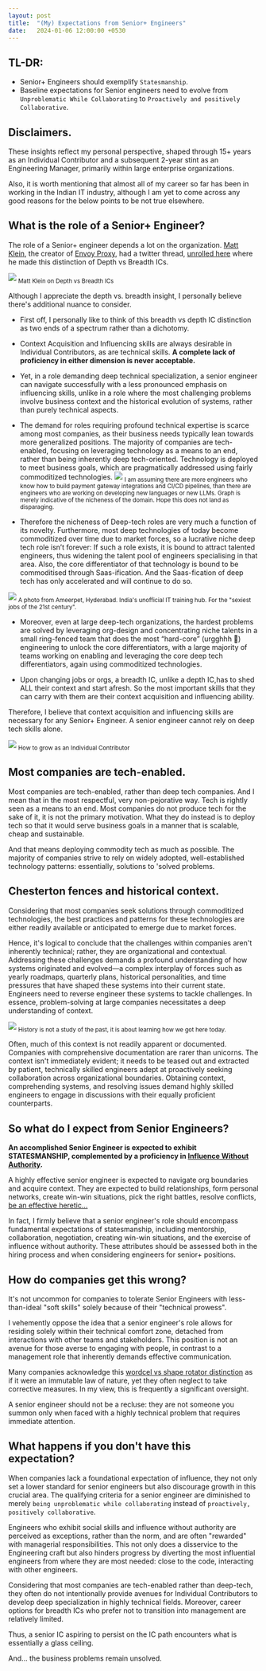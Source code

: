 ```yaml
---
layout: post
title:  "(My) Expectations from Senior+ Engineers"
date:   2024-01-06 12:00:00 +0530
---
```


## TL-DR:
* Senior+ Engineers should exemplify `Statesmanship`.
* Baseline expectations for Senior engineers need to evolve  from `Unproblematic While Collaborating` to `Proactively and positively Collaborative`.

## Disclaimers.
These insights reflect my personal perspective, shaped through 15+ years as an Individual Contributor and a subsequent 2-year stint as an Engineering Manager, primarily within large enterprise organizations.

Also, it is worth mentioning that almost all of my career so far has been in working in the Indian IT industry, although I am yet to come across any good reasons for the below points to be not true elsewhere.

## What is the role of a Senior+ Engineer?

The role of a Senior+ engineer depends a lot on the organization. [Matt Klein](https://mattklein123.dev/), the creator of [Envoy Proxy](https://www.envoyproxy.io/), had a twitter thread, [unrolled here](https://threadreaderapp.com/thread/1130206773078421504.html) where he made this distinction of Depth vs Breadth ICs.

![](/assets/2024-01-06/matt-klein-quote.png)
<sub>Matt Klein on Depth vs Breadth ICs</sub>

Although I appreciate the depth vs. breadth insight, I personally believe there's additional nuance to consider.


* First off, I personally like to think of this breadth vs depth IC distinction as two ends of a spectrum rather than a dichotomy.

* Context Acquisition and Influencing skills are always desirable in Individual Contributors, as are technical skills. **A complete lack of proficiency in either dimension is never acceptable.**

* Yet, in a role demanding deep technical specialization, a senior engineer can navigate successfully with a less pronounced emphasis on influencing skills, unlike in a role where the most challenging problems involve business context and the historical evolution of systems, rather than purely technical aspects.

* The demand for roles requiring profound technical expertise is scarce among most companies, as their business needs typically lean towards more generalized positions. The majority of companies are tech-enabled, focusing on leveraging technology as a means to an end, rather than being inherently deep tech-oriented. Technology is deployed to meet business goals, which are pragmatically addressed using fairly commoditized technologies. 
![](/assets//2024-01-06/tradeoffs.png)
<sub>I am assuming there are more engineers who know how to build payment gateway integrations and CI/CD pipelines, than there are engineers who are working on developing new languages or new LLMs. Graph is merely indicative of the nicheness of the domain. Hope this does not land as disparaging.</sub>


* Therefore the nicheness of Deep-tech roles are very much a function of its novelty. Furthermore, most deep technologies of today become commoditized over time due to market forces, so a lucrative niche deep tech role isn’t forever: If such a role exists, it is bound to attract talented engineers, thus widening the talent pool of engineers specialising in that area. Also, the core differentiator of that technology is bound to be commoditised through Saas-ification. And the Saas-fication of deep tech has only accelerated and will continue to do so.

![](/assets/2024-01-06/commoditization.avif)
<sub>A photo from Ameerpet, Hyderabad. India's unofficial IT training hub. For the "sexiest jobs of the 21st century". </sub>

*  Moreover, even at large deep-tech organizations, the hardest problems are solved by leveraging org-design and concentrating niche talents in a small ring-fenced team that does the most “hard-core” (urgghhh 🤮) engineering to unlock the core differentiators, with a large majority of teams working on enabling and leveraging the core deep tech differentiators, again using commoditized technologies.

* Upon changing jobs or orgs, a breadth IC, unlike a depth IC,has to shed ALL their context and start afresh. So the most important skills that they can carry with them are their context acquisition and influencing ability.

Therefore, I believe that context acquisition and influencing skills are necessary for any Senior+ Engineer. A senior engineer cannot rely on deep tech skills alone.

![](/assets/2024-01-06/growth.png)
<sub>How to grow as an Individual Contributor</sub>


## Most companies are tech-enabled.
Most companies are tech-enabled, rather than deep tech companies. And I mean that in the most respectful, very non-pejorative way. Tech is rightly seen as a means to an end. Most companies do not produce tech for the sake of it, it is not the primary motivation. What they do instead is to deploy tech so that it would serve business goals in a manner that is scalable, cheap and sustainable.

And that means deploying commodity tech as much as possible. The majority of companies strive to rely on widely adopted, well-established technology patterns: essentially, solutions to 'solved problems.


## Chesterton fences and historical context.
Considering that most companies seek solutions through commoditized technologies, the best practices and patterns for these technologies are either readily available or anticipated to emerge due to market forces.

Hence, it's logical to conclude that the challenges within companies aren't inherently technical; rather, they are organizational and contextual. Addressing these challenges demands a profound understanding of how systems originated and evolved—a complex interplay of forces such as yearly roadmaps, quarterly plans, historical personalities, and time pressures that have shaped these systems into their current state. Engineers need to reverse engineer these systems to tackle challenges. In essence, problem-solving at large companies necessitates a deep understanding of context.

![](/assets/2024-01-06/chesterton.webp)
<sub>History is not a study of the past, it is about learning how we got here today.</sub>

Often, much of this context is not readily apparent or documented. Companies with comprehensive documentation are rarer than unicorns. The context isn't immediately evident; it needs to be teased out and extracted by patient, technically skilled engineers adept at proactively seeking collaboration across organizational boundaries. Obtaining context, comprehending systems, and resolving issues demand highly skilled engineers to engage in discussions with their equally proficient counterparts.


## So what do I expect from Senior Engineers?
**An accomplished Senior Engineer is expected to exhibit STATESMANSHIP, complemented by a proficiency in [Influence Without Authority](https://www.goodreads.com/en/book/show/123686).**

A highly effective senior engineer is expected to navigate org boundaries and acquire context. They are expected to build relationships, form personal networks, create win-win situations, pick the right battles, resolve conflicts, [be an effective heretic...](https://medium.com/@royrapoport/that-burning-feeling-when-youre-right-cee8b8d05492)

In fact, I firmly believe that a senior engineer's role should encompass fundamental expectations of statesmanship, including mentorship, collaboration, negotiation, creating win-win situations, and the exercise of influence without authority. These attributes should be assessed both in the hiring process and when considering engineers for senior+ positions.

## How do companies get this wrong?
It's not uncommon for companies to tolerate Senior Engineers with less-than-ideal "soft skills" solely because of their "technical prowess".

I vehemently oppose the idea that a senior engineer's role allows for residing solely within their technical comfort zone, detached from interactions with other teams and stakeholders. This position is not an avenue for those averse to engaging with people, in contrast to a management role that inherently demands effective communication.

Many companies acknowledge this [wordcel vs shape rotator distinction](https://www.vice.com/en/article/pkpqzb/ok-wtf-are-wordcels-and-shape-rotators) as if it were an immutable law of nature, yet they often neglect to take corrective measures. In my view, this is frequently a significant oversight.

A senior engineer should not be a recluse: they are not someone you summon only when faced with a highly technical problem that requires immediate attention. 


## What happens if you don't have this expectation?
When companies lack a foundational expectation of influence, they not only set a lower standard for senior engineers but also discourage growth in this crucial area. The qualifying criteria for a senior engineer are diminished to merely `being unproblematic while collaborating` instead of `proactively, positively collaborative`.

Engineers who exhibit social skills and influence without authority are perceived as exceptions, rather than the norm, and are often "rewarded" with managerial responsibilities. This not only does a disservice to the Engineering craft but also hinders progress by diverting the most influential engineers from where they are most needed: close to the code, interacting with other engineers.

Considering that most companies are tech-enabled rather than deep-tech, they often do not intentionally provide avenues for Individual Contributors to develop deep specialization in highly technical fields. Moreover, career options for breadth ICs who prefer not to transition into management are relatively limited.

Thus, a senior IC aspiring to persist on the IC path encounters what is essentially a glass ceiling.

And... the business problems remain unsolved.